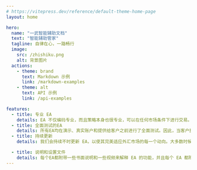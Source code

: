 ```yaml
---
# https://vitepress.dev/reference/default-theme-home-page
layout: home

hero:
  name: "一武智能辅助文档"
  text: "智能辅助管家"
  tagline: 自律在心，一路畅行
  image:
    src: /zhishiku.png
    alt: 背景图片
  actions:
    - theme: brand
      text: Markdown 示例
      link: /markdown-examples
    - theme: alt
      text: API 示例
      link: /api-examples

features:
  - title: 专业 EA
    details: EA 不仅编码专业，而且策略本身也很专业，可以在任何市场条件下进行交易。根据我们长期的经验，EA 能够理解几乎所有市场条件。
  - title: 全面测试的EA
    details: 所有EA均在演示、真实账户和提供给客户之前进行了全面测试。因此，当客户拥有 EA 时，他们可以无忧无虑地使用它。
  - title: 持续更新
    details: 我们会持续不时更新 EA，以使其完美适应外汇市场的每一个动向。大多数时候更新都是免费提供的。

  - title: 说明和设置文件
    details: 每个EA都附带一些书面说明和一些视频来解释 EA 的功能，并且每个 EA 都附带多个经过适当安排的设置文件。
---
```


